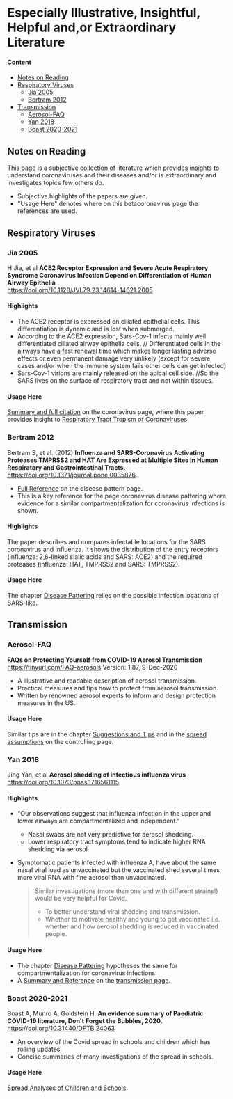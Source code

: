 # Especially Illustrative, Insightful, Helpful and,or Extraordinary Literature

#### Content
* [Notes on Reading](#notes-on-reading)
* [Respiratory Viruses](#respiratory-viruses)
  * [Jia 2005](#jia-2005)
  * [Bertram 2012](#bertram-2012)
* [Transmission](#transmission)
  * [Aerosol-FAQ](#aerosol-faq)
  * [Yan 2018](#yan-2018)
  * [Boast 2020-2021](#boast-2020-2021)

## Notes on Reading
This page is a subjective collection of literature which provides insights to understand coronaviruses and their diseases and/or is extraordinary and investigates topics few others do. 
* Subjective highlights of the papers are given. 
* "Usage Here" denotes where on this betacoronavirus page the references are used.


## Respiratory Viruses

### Jia 2005
H Jia, et al **ACE2 Receptor Expression and Severe Acute Respiratory Syndrome Coronavirus Infection Depend on Differentiation of Human Airway Epithelia**  
<https://doi.org/10.1128/JVI.79.23.14614-14621.2005> 
#### Highlights
* The ACE2 receptor is expressed on ciliated epithelial cells. This differentiation is dynamic and is lost when submerged.
* According to the ACE2 expression, Sars-Cov-1 infects mainly well differentiated ciliated airway epithelia cells. // Differentiated cells in the airways have a fast renewal time which makes longer lasting adverse effects or even permanent damage very unlikely (except for severe cases and/or when the immune system fails other cells can get infected)
* Sars-Cov-1 virions are mainly released on the apical cell side. //So the SARS lives on the surface of respiratory tract and not within tissues. 

#### Usage Here
[Summary and full citation](../2_biological/coronavirus.md#summary-jia-2005) on the coronavirus page, where this paper provides insight to [Respiratory Tract Tropism of Coronaviruses](../2_biological/coronavirus.md#respiratory-tract-tropism)

### Bertram 2012
Bertram S, et al. (2012) **Influenza and SARS-Coronavirus Activating Proteases TMPRSS2 and HAT Are Expressed at Multiple Sites in Human Respiratory and Gastrointestinal Tracts.** <https://doi.org/10.1371/journal.pone.0035876>
* [Full Reference](../3_medical/coronavirus_disease_patterns.md#summary-bertram-2012) on the disease pattern page.
* This is a key reference for the page coronavirus disease pattering where evidence for a similar compartmentalization for coronavirus infections is shown.
#### Highlights
The paper describes and compares infectable locations for the SARS coronavirus and influenza. It shows the distribution of the  entry receptors (influenza: 2,6-linked sialic acids and SARS: ACE2) and the required proteases (influenza: HAT, TMPRSS2 and SARS: TMPRSS2).

#### Usage Here
The chapter [Disease Pattering](../3_medical/coronavirus_disease_patterns.md) relies on the possible infection locations of SARS-like.


## Transmission

### Aerosol-FAQ
**FAQs on Protecting Yourself from COVID-19 Aerosol Transmission**
<https://tinyurl.com/FAQ-aerosols> Version: 1.87, 9-Dec-2020

* A illustrative and readable description of aerosol transmission.
* Practical measures and tips how to protect from aerosol transmission.
* Written by renowned aerosol experts to inform and design protection measures in the US.

#### Usage Here
Similar tips are in the chapter [Suggestions and Tips](../1_introduction/suggestions.md) and in the [spread assumptions](../7_social/controlling.md#spread-assumptions) on the controlling page.


### Yan 2018
Jing Yan, et al **Aerosol shedding of infectious influenza virus**  
<https://doi.org/10.1073/pnas.1716561115>

#### Highlights
* "Our observations suggest that influenza infection in the upper and lower airways are compartmentalized and independent."
  * Nasal swabs are not very predictive for aerosol shedding.
  * Lower respiratory tract symptoms tend to indicate higher RNA shedding via aerosol.
* Symptomatic patients infected with influenza A, have about the same nasal viral load as unvaccinated but the vaccinated shed several times more viral RNA with fine aerosol than unvaccinated.

  > Similar investigations (more than one and with different strains!) would be very helpful for Covid.
  > * To better understand viral shedding and transmission.
  > * Whether to motivate healthy and young to get vaccinated i.e. whether and how aerosol shedding is reduced in vaccinated people.

#### Usage Here
* The chapter [Disease Pattering](../3_medical/coronavirus_disease_patterns.md) hypotheses the same for compartmentalization for coronavirus infections.
* A [Summary and Reference](../5_epidemiological/transmission.md#summary-yan-2018) on the [transmission page](../5_epidemiological/transmission.md).



### Boast 2020-2021
Boast A, Munro A, Goldstein H. **An evidence summary of Paediatric COVID-19 literature, Don't Forget the Bubbles, 2020.** 
<https://doi.org/10.31440/DFTB.24063>
* An overview of the Covid spread in schools and children which has rolling updates.
* Concise summaries of many investigations of the spread in schools.

#### Usage Here
[Spread Analyses of Children and Schools](../5_epidemiological/spread_analyses.md#schools-and-children) 




